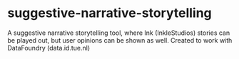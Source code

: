# suggestive-narrative-storytelling
A suggestive narrative storytelling tool, where Ink (InkleStudios) stories can be played out, but user opinions can be shown as well. Created to work with DataFoundry (data.id.tue.nl)
